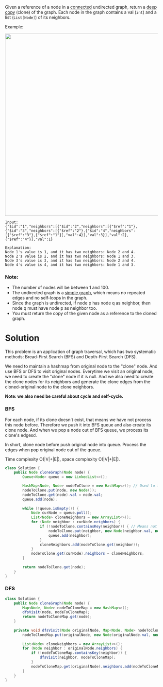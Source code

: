 Given a reference of a node in a [connected](https://en.wikipedia.org/wiki/Connectivity_(graph_theory)#Connected_graph) undirected graph, return a [deep copy](https://en.wikipedia.org/wiki/Object_copying#Deep_copy) (clone) of the graph. Each node in the graph contains a val (`int`) and a list (`List[Node]`) of its neighbors.

Example:

<img src="https://assets.leetcode.com/uploads/2019/11/04/133_clone_graph_question.png" width="600" height="600">

```
Input:
{"$id":"1","neighbors":[{"$id":"2","neighbors":[{"$ref":"1"},{"$id":"3","neighbors":[{"$ref":"2"},{"$id":"4","neighbors":[{"$ref":"3"},{"$ref":"1"}],"val":4}],"val":3}],"val":2},{"$ref":"4"}],"val":1}

Explanation:
Node 1's value is 1, and it has two neighbors: Node 2 and 4.
Node 2's value is 2, and it has two neighbors: Node 1 and 3.
Node 3's value is 3, and it has two neighbors: Node 2 and 4.
Node 4's value is 4, and it has two neighbors: Node 1 and 3.
```

### Note:

* The number of nodes will be between 1 and 100.  
* The undirected graph is a [simple graph](https://en.wikipedia.org/wiki/Graph_(discrete_mathematics)#Simple_graph), which means no repeated edges and no self-loops in the graph.  
* Since the graph is undirected, if node p has node q as neighbor, then node q must have node p as neighbor too.  
* You must return the copy of the given node as a reference to the cloned graph.  

# Solution


This problem is an application of graph traversal, which has two systematic methods: Bread-First Search (BFS) and Depth-First Search (DFS).

We need to maintain a hashmap from original node to the "clone" node. And use BFS or DFS to visit original nodes. Everytime we visit an original node, we need to create the "clone" node if it is null. And we also need to create the clone nodes for its neighbors and generate the clone edges from the cloned-original node to the clone neighbors.  

__Note: we also need be careful about cycle and self-cycle.__

### BFS

For each node, if its clone doesn't exist, that means we have not process this node before. Therefore we push it into BFS queue and also create its clone node. And when we pop a node out of BFS queue, we process its clone's edgesd.

In short, clone node before push original node into queue. Process the edges when pop original node out of the queue.

Time complexity  O(|V|+|E|), space complexity  O(|V|+|E|).

```java
class Solution {
    public Node cloneGraph(Node node) {
        Queue<Node> queue = new LinkedList<>();

        HashMap<Node, Node> nodeToClone = new HashMap<>(); // Used to track visited node
        nodeToClone.put(node, new Node());
        nodeToClone.get(node).val = node.val;
        queue.add(node); 
        
        while (!queue.isEmpty()) {
            Node curNode = queue.poll();
            List<Node> cloneNeighbors = new ArrayList<>();
            for (Node neighbor : curNode.neighbors) {
                if (!nodeToClone.containsKey(neighbor)) { // Means not visited
                    nodeToClone.put(neighbor, new Node(neighbor.val, new ArrayList<>()));
                    queue.add(neighbor);
                }
                cloneNeighbors.add(nodeToClone.get(neighbor));
            }
            nodeToClone.get(curNode).neighbors = cloneNeighbors;
        }
        
        return nodeToClone.get(node);
    }
}
```

### DFS

```java
class Solution {
    public Node cloneGraph(Node node) {
        Map<Node, Node> nodeToCloneMap = new HashMap<>();
        dfsVisit(node, nodeToCloneMap);
        return nodeToCloneMap.get(node);
    }
    
    private void dfsVisit(Node originalNode, Map<Node, Node> nodeToCloneMap) {
        nodeToCloneMap.put(originalNode, new Node(originalNode.val, new ArrayList<>()));
                
        List<Node> cloneNeighbors = new ArrayList<>();
        for (Node neighbor : originalNode.neighbors) {
            if (!nodeToCloneMap.containsKey(neighbor)) {
                dfsVisit(neighbor, nodeToCloneMap);
            }
            nodeToCloneMap.get(originalNode).neighbors.add(nodeToCloneMap.get(neighbor));
        }
    }
}
```
